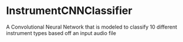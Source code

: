 # InstrumentCNNClassifier
A Convolutional Neural Network that is modeled to classify 10 different instrument types based off an input audio file
